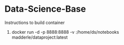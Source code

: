 # Data-Science-Base
Instructions to build container


1. docker run -d -p 8888:8888 -v <Local Folder>:/home/ds/notebooks madderle/dataproject:latest
